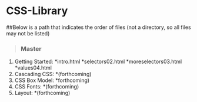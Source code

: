 # CSS-Library

##Below is a path that indicates the order of files (not a directory, so all files may not be listed)

>### Master
1. Getting Started: 
    *intro.html
    *selectors02.html
    *moreselectors03.html
    *values04.html
2. Cascading CSS: 
    *(forthcoming)
3. CSS Box Model: 
    *forthcoming)
4. CSS Fonts: 
    *(forthcoming)
5. Layout: 
    *(forthcoming)